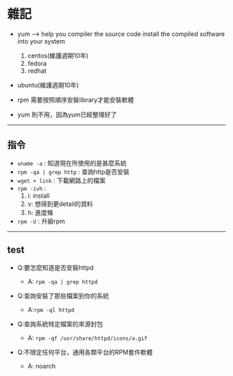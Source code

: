 # 雜記

* yum --> help you compiler the source code install the compiled software into your system
    1. centos(維護週期10年)
    2. fedora
    3. redhat

* ubuntu(維護週期10年)

* rpm 需要按照順序安裝library才能安裝軟體
* yum 則不用，因為yum已經整理好了

---

## 指令
* `uname -a` : 知道現在所使用的是甚麼系統
* `rpm -qa | grep http` : 查詢http是否安裝
* `wget + link` : 下載網路上的檔案
* `rpm -ivh` : 
    1. i: install
    2. v: 想得到更detail的資料
    3. h: 進度條
* `rpm -U` : 升級rpm

---
## test
* Q:要怎麼知道是否安裝httpd
    * A: `rpm -qa | grep httpd`

* Q:查詢安裝了那些檔案到你的系統
    * A:`rpm -ql httpd`

* Q:查詢系統特定檔案的來源封包
    * A: `rpm -qf /usr/share/httpd/icons/a.gif`

* Q:不限定任何平台，通用各類平台的RPM套件軟體
    * A: noarch


